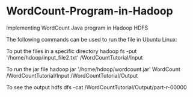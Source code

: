 # WordCount-Program-in-Hadoop

Implementing WordCount Java program in Hadoop HDFS

The following commands can be used to run the file in Ubuntu Linux:

To put the files in a specific directory hadoop fs -put '/home/hdoop/input_file2.txt' /WordCountTutorial/Input

To run the jar file hadoop jar '/home/hdoop/wordcount.jar' WordCount /WordCountTutorial/Input /WordCountTutorial/Output

To see the output hdfs dfs -cat /WordCountTutorial/Output/part-r-00000

